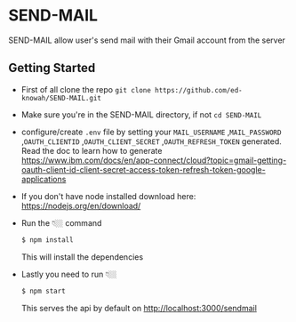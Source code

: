 # SEND-MAIL
<p>SEND-MAIL allow user's send mail with their Gmail account from the server</p>



## Getting Started


-   First of all clone the repo `git clone https://github.com/ed-knowah/SEND-MAIL.git`

-   Make sure you're in the SEND-MAIL directory, if not `cd SEND-MAIL` 

-   configure/create `.env` file by setting your `MAIL_USERNAME` ,`MAIL_PASSWORD` ,`OAUTH_CLIENTID` ,`OAUTH_CLIENT_SECRET` ,`OAUTH_REFRESH_TOKEN` generated. Read the doc to learn how to generate
https://www.ibm.com/docs/en/app-connect/cloud?topic=gmail-getting-oauth-client-id-client-secret-access-token-refresh-token-google-applications

- If you don't have node installed download here: https://nodejs.org/en/download/

-   Run the 👇🏼 command
    ```sh
    $ npm install
    ```
    This will install the dependencies
-   Lastly you need to run 👇🏼

    ```sh
    $ npm start
    ```
    This serves the api by default on [http://localhost:3000/sendmail](http://localhost:3000/sendmail) 
    
